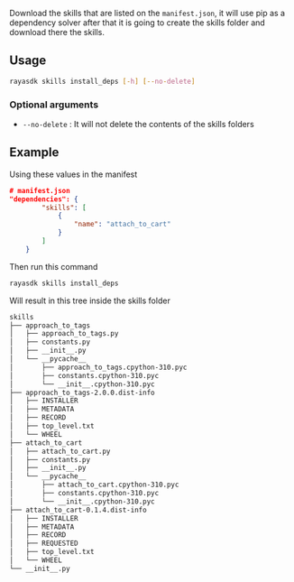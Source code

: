 Download the skills that are listed on the `manifest.json`, it will use pip as a dependency solver after that it is going to create the skills folder and download there the skills.

## Usage

```bash
rayasdk skills install_deps [-h] [--no-delete]
```

### Optional arguments

- `--no-delete` : It will not delete the contents of the skills folders

## Example

Using these values in the manifest

```json
# manifest.json
"dependencies": {
        "skills": [
            {
                "name": "attach_to_cart"
            }
        ]
    }
```

Then run this command

```bash
rayasdk skills install_deps
```

Will result in this tree inside the skills folder

```bash
skills
├── approach_to_tags
│   ├── approach_to_tags.py
│   ├── constants.py
│   ├── __init__.py
│   └── __pycache__
│       ├── approach_to_tags.cpython-310.pyc
│       ├── constants.cpython-310.pyc
│       └── __init__.cpython-310.pyc
├── approach_to_tags-2.0.0.dist-info
│   ├── INSTALLER
│   ├── METADATA
│   ├── RECORD
│   ├── top_level.txt
│   └── WHEEL
├── attach_to_cart
│   ├── attach_to_cart.py
│   ├── constants.py
│   ├── __init__.py
│   └── __pycache__
│       ├── attach_to_cart.cpython-310.pyc
│       ├── constants.cpython-310.pyc
│       └── __init__.cpython-310.pyc
├── attach_to_cart-0.1.4.dist-info
│   ├── INSTALLER
│   ├── METADATA
│   ├── RECORD
│   ├── REQUESTED
│   ├── top_level.txt
│   └── WHEEL
└── __init__.py
```
